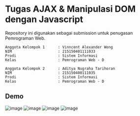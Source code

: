 # Tugas AJAX & Manipulasi DOM dengan Javascript

Repository ini digunakan sebagai submission untuk penugasan Pemrograman Web.

```
Anggota Kelompok 1      : Vinncent Alexander Wong 
NIM                     : 215150401111033    
Prodi                   : Sistem Informasi
Kelas                   : Pemrograman Web - D

Anggota Kelompok 2      : Aditya Nugraha Tarihoran
NIM                     : 215150400111035    
Prodi                   : Sistem Informasi
Kelas                   : Pemrograman Web - D
```
## Demo
![image](https://github.com/VinncentWong/demo-jquery/assets/88434717/5926e7d8-5be3-44da-b3b8-c3564415655e)
![image](https://github.com/VinncentWong/demo-jquery/assets/88434717/526b4590-80d4-41b9-9e86-4b75429196b1)
![image](https://github.com/VinncentWong/demo-jquery/assets/88434717/796ca5da-7364-46bb-8d52-b94c8eee81b1)
![image](https://github.com/VinncentWong/demo-jquery/assets/88434717/f3a19fe5-3d8f-4012-97d2-fe27c1508052)

